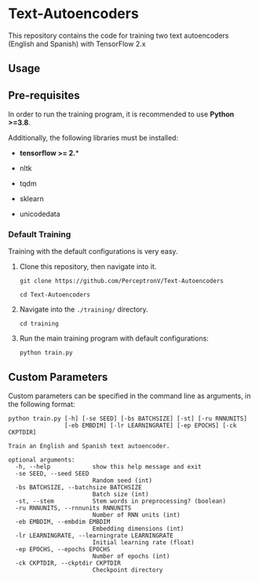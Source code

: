 # Text-Autoencoders

This repository contains the code for training two text autoencoders (English and Spanish) with TensorFlow 2.x

## Usage

## Pre-requisites

In order to run the training program, it is recommended to use **Python >=3.8**.

Additionally, the following libraries must be installed:

* **tensorflow >= 2.***

* nltk

* tqdm

* sklearn

* unicodedata

### Default Training

Training with the default configurations is very easy.

1. Clone this repository, then navigate into it.
   ```commandline
   git clone https://github.com/PerceptronV/Text-Autoencoders
   ```
   ```commandline
   cd Text-Autoencoders
   ```

2. Navigate into the `./training/` directory.
   ```commandline
   cd training
   ```
   
3. Run the main training program with default configurations:
   ```commandline
   python train.py
   ```

## Custom Parameters

Custom parameters can be specified in the command 
line as arguments, in the following format:

```commandline
python train.py [-h] [-se SEED] [-bs BATCHSIZE] [-st] [-ru RNNUNITS]
                [-eb EMBDIM] [-lr LEARNINGRATE] [-ep EPOCHS] [-ck CKPTDIR]

Train an English and Spanish text autoencoder.

optional arguments:
  -h, --help            show this help message and exit
  -se SEED, --seed SEED
                        Random seed (int)
  -bs BATCHSIZE, --batchsize BATCHSIZE
                        Batch size (int)
  -st, --stem           Stem words in preprocessing? (boolean)
  -ru RNNUNITS, --rnnunits RNNUNITS
                        Number of RNN units (int)
  -eb EMBDIM, --embdim EMBDIM
                        Embedding dimensions (int)
  -lr LEARNINGRATE, --learningrate LEARNINGRATE
                        Initial learning rate (float)
  -ep EPOCHS, --epochs EPOCHS
                        Number of epochs (int)
  -ck CKPTDIR, --ckptdir CKPTDIR
                        Checkpoint directory
```
